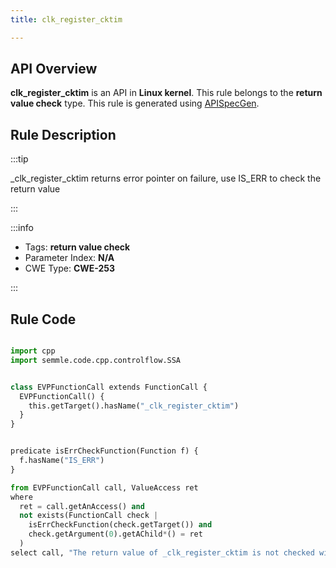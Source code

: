 ```yaml
---
title: clk_register_cktim

---
```



## API Overview
**clk_register_cktim** is an API in **Linux kernel**. This rule belongs to the **return value check** type. This rule is generated using [APISpecGen](../../tools/APISpecGen).
## Rule Description

:::tip

_clk_register_cktim returns error pointer on failure, use IS_ERR to check the return value

:::

:::info

- Tags: **return value check**
- Parameter Index: **N/A**
- CWE Type: **CWE-253**

:::

## Rule Code
```python

import cpp
import semmle.code.cpp.controlflow.SSA


class EVPFunctionCall extends FunctionCall {
  EVPFunctionCall() {
    this.getTarget().hasName("_clk_register_cktim")
  }
}


predicate isErrCheckFunction(Function f) {
  f.hasName("IS_ERR") 
}

from EVPFunctionCall call, ValueAccess ret
where
  ret = call.getAnAccess() and
  not exists(FunctionCall check |
    isErrCheckFunction(check.getTarget()) and
    check.getArgument(0).getAChild*() = ret
  )
select call, "The return value of _clk_register_cktim is not checked with IS_ERR."
    
```